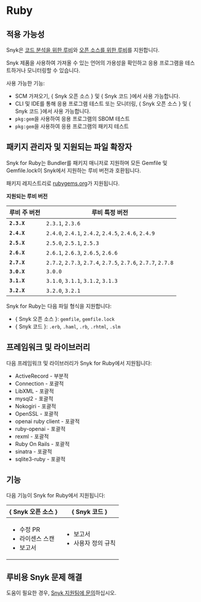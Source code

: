 # Ruby

## 적용 가능성

Snyk은 [코드 분석을 위한 루비](ruby-for-code-analysis.md)와 [오픈 소스를 위한 루비](ruby-for-open-source.md)를 지원합니다.

Snyk 제품을 사용하여 가져올 수 있는 언어의 가용성을 확인하고 응용 프로그램을 테스트하거나 모니터링할 수 있습니다.

사용 가능한 기능:

* SCM 가져오기, { Snyk 오픈 소스 } 및 { Snyk 코드 }에서 사용 가능합니다.
* CLI 및 IDE를 통해 응용 프로그램 테스트 또는 모니터링, { Snyk 오픈 소스 } 및 { Snyk 코드 }에서 사용 가능합니다.
* `pkg:gem`을 사용하여 응용 프로그램의 SBOM 테스트
* `pkg:gem`을 사용하여 응용 프로그램의 패키지 테스트

## 패키지 관리자 및 지원되는 파일 확장자

Snyk for Ruby는 Bundler를 패키지 매니저로 지원하며 모든 Gemfile 및 Gemfile.lock이 Snyk에서 지원하는 루비 버전과 호환됩니다.

패키지 레지스트리로 [rubygems.org](https://rubygems.org/)가 지원됩니다.

**지원되는 루비 버전**

| 루비 주 버전     | 루비 특정 버전                                                      |
| ----------- | ------------------------------------------------------------- |
| **`2.3.X`** | `2.3.1`, `2.3.6`                                              |
| **`2.4.X`** | `2.4.0`, `2.4.1`, `2.4.2`, `2.4.5`, `2.4.6`, `2.4.9`          |
| **`2.5.X`** | `2.5.0`, `2.5.1`, `2.5.3`                                     |
| **`2.6.X`** | `2.6.1`, `2.6.3`, `2.6.5`, `2.6.6`                            |
| **`2.7.X`** | `2.7.2`, `2.7.3`, `2.7.4`, `2.7.5`, `2.7.6`, `2.7.7`, `2.7.8` |
| **`3.0.X`** | `3.0.0`                                                       |
| **`3.1.X`** | `3.1.0`, `3.1.1`, `3.1.2`, `3.1.3`                            |
| **`3.2.X`** | `3.2.0`, `3.2.1`                                              |

Snyk for Ruby는 다음 파일 형식을 지원합니다:

* { Snyk 오픈 소스 }: `gemfile`, `gemfile.lock`
* { Snyk 코드 }: `.erb`, `.haml`, `.rb`, `.rhtml`, `.slm`

## 프레임워크 및 라이브러리

다음 프레임워크 및 라이브러리가 Snyk for Ruby에서 지원됩니다:

* ActiveRecord - 부분적
* Connection - 포괄적
* LibXML - 포괄적
* mysql2 - 포괄적
* Nokogiri - 포괄적
* OpenSSL - 포괄적
* openai ruby client - 포괄적
* ruby-openai - 포괄적
* rexml - 포괄적
* Ruby On Rails - 포괄적
* sinatra - 포괄적
* sqlite3-ruby - 포괄적

## 기능

다음 기능이 Snyk for Ruby에서 지원됩니다:

| { Snyk 오픈 소스 }                                      | { Snyk 코드 }                             |
| --------------------------------------------------- | --------------------------------------- |
| <ul><li>수정 PR</li><li>라이센스 스캔</li><li>보고서</li></ul> | <ul><li>보고서</li><li>사용자 정의 규칙</li></ul> |

## 루비용 Snyk 문제 해결

도움이 필요한 경우, [Snyk 지원팀에 문의](https://support.snyk.io)하십시오.
